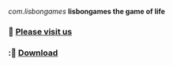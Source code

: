 *com.lisbongames*
__lisbongames the game of life__

### :duck: [Please visit us](http://lisbongames.com) 
### ::link: [Download](https://play.google.com/store/apps/details?id=com.lisbongames) 

